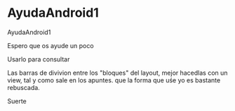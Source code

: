 # AyudaAndroid1
AyudaAndroid1

Espero que os ayude un poco

Usarlo para consultar


Las barras de divivion entre los "bloques" del layout, mejor hacedlas con un view,
tal y como sale en los apuntes. que la forma que uśe yo es bastante rebuscada.


Suerte
